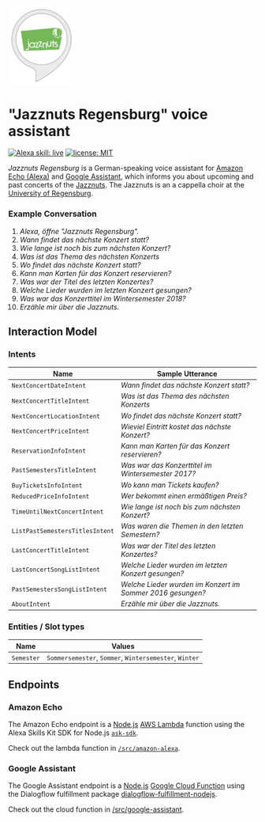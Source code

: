 <img src="./images/jazznuts-regensburg-alexa-skill-preview-image.png" width="135px" alt="Jazznuts Regensburg Alexa skill preview image" />

# "Jazznuts Regensburg" voice assistant

[![Alexa skill: live](https://img.shields.io/badge/Alexa%20skill-live-2ccafb.svg)](https://jazznuts-regensburg-alexa.diebold.io)
[![license: MIT](https://img.shields.io/badge/license-MIT-brightgreen.svg)](./LICENSE.md)

*Jazznuts Regensburg* is a German-speaking voice assistant for [Amazon Echo (Alexa)](https://en.wikipedia.org/wiki/Amazon_Echo) and [Google Assistant](https://en.wikipedia.org/wiki/Google_Assistant), which informs you about upcoming and past concerts of the [Jazznuts](http://www.jazznuts.de). The Jazznuts is an a cappella choir at the [University of Regensburg](https://www.uni-regensburg.de).


### Example Conversation

1. *Alexa, öffne "Jazznuts Regensburg".*
2. *Wann findet das nächste Konzert statt?*
3. *Wie lange ist noch bis zum nächsten Konzert?*
4. *Was ist das Thema des nächsten Konzerts*
5. *Wo findet das nächste Konzert statt?*
6. *Kann man Karten für das Konzert reservieren?*
7. *Was war der Titel des letzten Konzertes?*
8. *Welche Lieder wurden im letzten Konzert gesungen?*
9. *Was war das Konzerttitel im Wintersemester 2018?*
10. *Erzähle mir über die Jazznuts.*


## Interaction Model

### Intents

|Name|Sample Utterance|
|---|---|
|`NextConcertDateIntent`|*Wann findet das nächste Konzert statt?*|
|`NextConcertTitleIntent`|*Was ist das Thema des nächsten Konzerts*|
|`NextConcertLocationIntent`|*Wo findet das nächste Konzert statt?*|
|`NextConcertPriceIntent`|*Wieviel Eintritt kostet das nächste Konzert?*|
|`ReservationInfoIntent`|*Kann man Karten für das Konzert reservieren?*|
|`PastSemestersTitleIntent`|*Was war das Konzerttitel im Wintersemester 2017?*|
|`BuyTicketsInfoIntent`|*Wo kann man Tickets kaufen?*|
|`ReducedPriceInfoIntent`|*Wer bekommt einen ermäßtigen Preis?*|
|`TimeUntilNextConcertIntent`|*Wie lange ist noch bis zum nächsten Konzert?*|
|`ListPastSemestersTitlesIntent`|*Was waren die Themen in den letzten Semestern?*|
|`LastConcertTitleIntent`|*Was war der Titel des letzten Konzertes?*|
|`LastConcertSongListIntent`|*Welche Lieder wurden im letzten Konzert gesungen?*|
|`PastSemestersSongListIntent`|*Welche Lieder wurden im Konzert im Sommer 2016 gesungen?*|
|`AboutIntent`|*Erzähle mir über die Jazznuts.*|

### Entities / Slot types

|Name|Values|
|---|---|
|`Semester`|`Sommersemester`, `Sommer`, `Wintersemester`, `Winter`|


## Endpoints

### Amazon Echo

The Amazon Echo endpoint is a [Node.js](https://nodejs.org) [AWS Lambda](https://aws.amazon.com/lambda/) function using the Alexa Skills Kit SDK for Node.js [`ask-sdk`](https://github.com/alexa/alexa-skills-kit-sdk-for-nodejs).

Check out the lambda function in [`/src/amazon-alexa`](./src/amazon-alexa).

### Google Assistant

The Google Assistant endpoint is a [Node.js](https://nodejs.org) [Google Cloud Function](https://cloud.google.com/functions) using the Dialogflow fulfillment package [dialogflow-fulfillment-nodejs](https://github.com/dialogflow/dialogflow-fulfillment-nodejs).

Check out the cloud function in [/src/google-assistant](./src/google-assistant).
